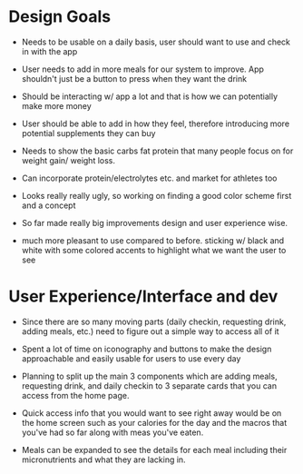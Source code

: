 # Design Goals

- Needs to be usable on a daily basis, user should want to use and check in with the app

- User needs to add in more meals for our system to improve. App shouldn't just be a button to press when they want the drink

- Should be interacting w/ app a lot and that is how we can potentially make more money

- User should be able to add in how they feel, therefore introducing more potential supplements they can buy

- Needs to show the basic carbs fat protein that many people focus on for weight gain/ weight loss.

- Can incorporate protein/electrolytes etc. and market for athletes too

- Looks really really ugly, so working on finding a good color scheme first and a concept

- So far made really big improvements design and user experience wise.

- much more pleasant to use compared to before. sticking w/ black and white with some colored accents to highlight what we want the user to see

# User Experience/Interface and dev

- Since there are so many moving parts (daily checkin, requesting drink, adding meals, etc.) need to figure out a simple way to access all of it

- Spent a lot of time on iconography and buttons to make the design approachable and easily usable for users to use every day

- Planning to split up the main 3 components which are adding meals, requesting drink, and daily checkin to 3 separate cards that you can access from the home page.

- Quick access info that you would want to see right away would be on the home screen such as your calories for the day and the macros that you've had so far along with meas you've eaten.

- Meals can be expanded to see the details for each meal including their micronutrients and what they are lacking in.
